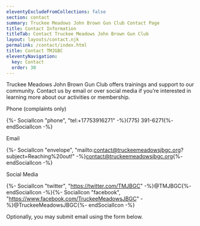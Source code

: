 ```yaml
---
eleventyExcludeFromCollections: false
section: contact
summary: Truckee Meadows John Brown Gun Club Contact Page
title: Contact Information
titleTab: Contact Truckee Meadows John Brown Gun Club
layout: layouts/contact.njk
permalink: /contact/index.html
title: Contact TMJGBC
eleventyNavigation:
  key: Contact
  order: 30
---
```

Truckee Meadows John Brown Gun Club offers trainings and support to our community. Contact us by email or over social media if you’re interested in learning more about our activities or membership.

<p class="text-lg pt-4"><span class="font-bold">Phone</span>&nbsp;<span class="text-gray-600 text-xs italic">(complaints only)</span></p>

{%- SocialIcon "phone", "tel:+17753916271" -%}(775) 391-6271{%- endSocialIcon -%}

<p class="text-lg font-bold pt-4">Email</p>

{%- SocialIcon "envelope", "mailto:contact@truckeemeadowsjbgc.org?subject=Reaching%20out!" -%}contact@truckeemeadowsjbgc.org{%- endSocialIcon -%}

<p class="text-lg font-bold pt-4">Social Media</p>

{%- SocialIcon "twitter", "https://twitter.com/TMJBGC" -%}@TMJBGC{%- endSocialIcon -%}{%- SocialIcon "facebook", "https://www.facebook.com/TruckeeMeadowsJBGC" -%}@TruckeeMeadowsJBGC{%- endSocialIcon -%}

<p class="pt-4">Optionally, you may submit email using the form below.</p>